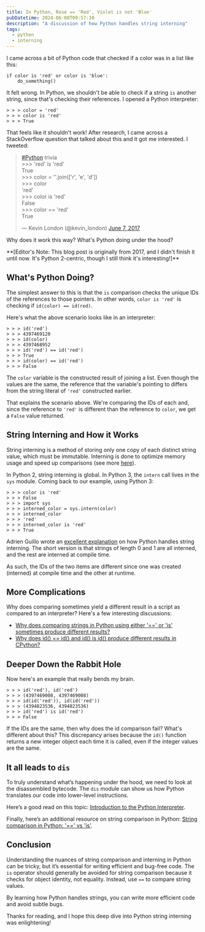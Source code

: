 ```yaml
---
title: In Python, Rose == 'Red', Violet is not 'Blue'
pubDatetime: 2024-06-08T09:57:10
description: "A discussion of how Python handles string interning"
tags:
  - python
  - interning
---
```


I came across a bit of Python code that checked if a color was in a list like this:

```
if color is 'red' or color is 'blue':
    do_something()
```

It felt wrong. In Python, we shouldn't be able to check if a string `is` another
string, since that's checking their references. I opened a Python interpreter:

```
> > > color = 'red'
> > > color is 'red'
> > > True
```

That feels like it shouldn't work! After research, I came across
a StackOverflow question that talked about this and it got me
interested. I tweeted:

<blockquote class="twitter-tweet" data-lang="en"><p lang="en" dir="ltr"><a
href="https://twitter.com/hashtag/Python?src=hash">#Python</a>
trivia<br>&gt;&gt;&gt; &#39;red&#39; is &#39;red&#39;<br>True<br>&gt;&gt;&gt;
color = &#39;&#39;.join([&#39;r&#39;, &#39;e&#39;, &#39;d&#39;])<br>&gt;&gt;&gt;
color<br>&#39;red&#39;<br>&gt;&gt;&gt; color is
&#39;red&#39;<br>False<br>&gt;&gt;&gt; color == &#39;red&#39;<br>True</p>&mdash;
Kevin London (@kevin_london) <a
href="https://twitter.com/kevin_london/status/872519943530598400">June 7,
2017</a></blockquote> <script async src="//platform.twitter.com/widgets.js"
charset="utf-8"></script>

Why does it work this way? What's Python doing under the hood?

\*\*[Editor's Note: This blog post is originally from 2017, and I didn't finish it until now.
It's Python 2-centric, though I still think it's interesting!]\*\*

## What's Python Doing?

The simplest answer to this is that the `is` comparison checks the unique IDs of
the references to those pointers. In other words, `color is 'red'` is checking
if `id(color) == id(red)`.

Here's what the above scenario looks like in an interpreter:

```
> > > id('red')
> > > 4397469120
> > > id(color)
> > > 4397468952
> > > id('red') == id('red')
> > > True
> > > id(color) == id('red')
> > > False
```

The `color` variable is the constructed
result of joining a list. Even though the values are the same, the reference
that the variable's pointing to differs from the string literal of `'red'`
constructed earlier.

That explains the scenario above. We're comparing the IDs of each and, since the
reference to `'red'` is different than the reference to `color`, we get a `False`
value returned.

## String Interning and How it Works

String interning is a method of storing only one copy of each distinct string
value, which must be immutable. Interning is done to optimize memory usage and
speed up comparisons
(see more [here](https://stackoverflow.com/questions/15541404/python-string-interning)).

In Python 2, string interning is global. In Python 3, the `intern` call lives
in the `sys` module. Coming back to our example, using Python 3:


```
> > > color is 'red'
> > > False
> > > import sys
> > > interned_color = sys.intern(color)
> > > interned_color
> > > 'red'
> > > interned_color is 'red'
> > > True
```

Adrien Guillo wrote an [excellent
explanation](http://guilload.com/python-string-interning/) on how Python handles
string interning. The short version is that strings of length 0 and 1 are all
interned, and the rest are interned at compile time.

As such, the IDs of the two items are different since one was created (interned) at
compile time and the other at runtime.

## More Complications

Why does comparing sometimes yield a different result in a script as compared to an interpreter?
Here's a few interesting discussions:

- [Why does comparing strings in Python using either '==' or 'is' sometimes produce different results?](https://stackoverflow.com/questions/1504717/why-does-comparing-strings-in-python-using-either-or-is-sometimes-produce)
- [Why does id() == id() and id() is id() produce different results in CPython?](https://stackoverflow.com/questions/3877230/why-does-id-id-and-id-id-in-cpython)

## Deeper Down the Rabbit Hole

Now here's an example that really bends my brain.


```
> > > id('red'), id('red')
> > > (4397469008, 4397469008)
> > > id(id('red')), id(id('red'))
> > > (4394823536, 4394823536)
> > > id('red') is id('red')
> > > False
```

If the IDs are the same, then why does the id comparison fail? What's different
about this? This discrepancy arises because the `id()` function returns a new
integer object each time it is called, even if the integer values are the same.

## It all leads to `dis`

To truly understand what’s happening under the hood, we need to look at the
disassembled bytecode. The `dis` module can show us how Python translates our code
into lower-level instructions.

Here’s a good read on this topic: [Introduction to the Python Interpreter](http://akaptur.com/blog/2013/11/17/introduction-to-the-python-interpreter-3/).

Finally, here’s an additional resource on string comparison in Python: [String comparison in Python: '==' vs 'is'](https://stackoverflow.com/questions/2988017/string-comparison-in-python-is-vs).

## Conclusion

Understanding the nuances of string comparison and interning in Python can be
tricky, but it’s essential for writing efficient and bug-free code.
The `is` operator should generally be avoided for string comparison because it checks for
object identity, not equality. Instead, use `==` to compare string values.

By learning how Python handles strings, you can write more efficient code and avoid subtle bugs.

Thanks for reading, and I hope this deep dive into Python string interning was enlightening!
